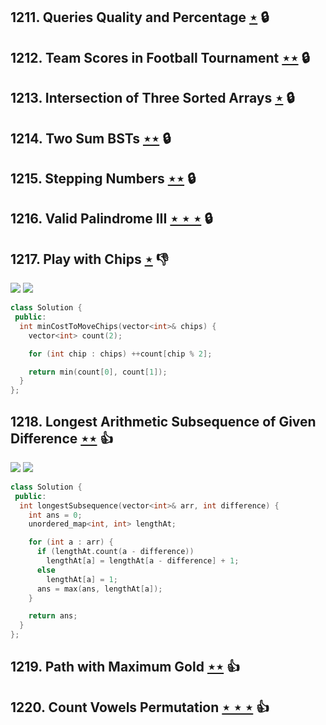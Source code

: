 ## 1211. Queries Quality and Percentage [$\star$](https://leetcode.com/problems/queries-quality-and-percentage) 🔒

## 1212. Team Scores in Football Tournament [$\star\star$](https://leetcode.com/problems/team-scores-in-football-tournament) 🔒

## 1213. Intersection of Three Sorted Arrays [$\star$](https://leetcode.com/problems/intersection-of-three-sorted-arrays) 🔒

## 1214. Two Sum BSTs [$\star\star$](https://leetcode.com/problems/two-sum-bsts) 🔒

## 1215. Stepping Numbers [$\star\star$](https://leetcode.com/problems/stepping-numbers) 🔒

## 1216. Valid Palindrome III [$\star\star\star$](https://leetcode.com/problems/valid-palindrome-iii) 🔒

## 1217. Play with Chips [$\star$](https://leetcode.com/problems/play-with-chips) :thumbsdown:

![](https://img.shields.io/badge/-Greedy-0B346E.svg?style=flat-square) ![](https://img.shields.io/badge/-Math-434343.svg?style=flat-square)

```cpp
class Solution {
 public:
  int minCostToMoveChips(vector<int>& chips) {
    vector<int> count(2);

    for (int chip : chips) ++count[chip % 2];

    return min(count[0], count[1]);
  }
};
```

## 1218. Longest Arithmetic Subsequence of Given Difference [$\star\star$](https://leetcode.com/problems/longest-arithmetic-subsequence-of-given-difference) :thumbsup:

![](https://img.shields.io/badge/-Dynamic%20Programming-113285.svg?style=flat-square) ![](https://img.shields.io/badge/-Math-434343.svg?style=flat-square)

```cpp
class Solution {
 public:
  int longestSubsequence(vector<int>& arr, int difference) {
    int ans = 0;
    unordered_map<int, int> lengthAt;

    for (int a : arr) {
      if (lengthAt.count(a - difference))
        lengthAt[a] = lengthAt[a - difference] + 1;
      else
        lengthAt[a] = 1;
      ans = max(ans, lengthAt[a]);
    }

    return ans;
  }
};
```

## 1219. Path with Maximum Gold [$\star\star$](https://leetcode.com/problems/path-with-maximum-gold) :thumbsup:

## 1220. Count Vowels Permutation [$\star\star\star$](https://leetcode.com/problems/count-vowels-permutation) :thumbsup:

